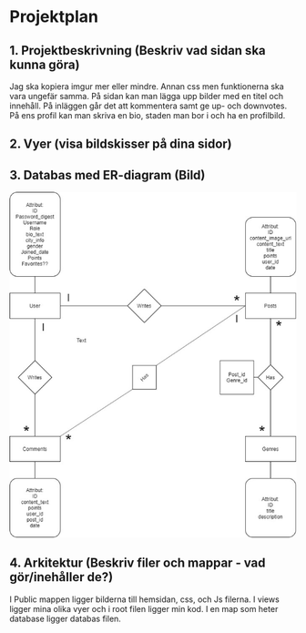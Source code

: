 ﻿# Projektplan

## 1. Projektbeskrivning (Beskriv vad sidan ska kunna göra)

Jag ska kopiera imgur mer eller mindre. Annan css men funktionerna ska vara ungefär samma.
På sidan kan man lägga upp bilder med en titel och innehåll. På inläggen går det att kommentera
samt ge up- och downvotes. På ens profil kan man skriva en bio, staden man bor i och ha en profilbild.

## 2. Vyer (visa bildskisser på dina sidor)

## 3. Databas med ER-diagram (Bild)

![ER-diagram](ER-diagram.jpg)

## 4. Arkitektur (Beskriv filer och mappar - vad gör/inehåller de?)

I Public mappen ligger bilderna till hemsidan, css, och Js filerna. I views ligger mina olika vyer och i root filen ligger min kod. I en map som heter database ligger databas filen.
